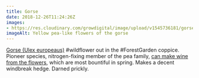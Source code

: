 ```yaml
---
title: Gorse
date: 2018-12-26T11:24:26Z
images: 
- https://res.cloudinary.com/growdigital/image/upload/v1545736181/gorse-33AB601A.jpg
imageAlt: Yellow pea-like flowers of the gorse
---
```


[Gorse (Ulex europeaus)](https://pfaf.org/user/plant.aspx?latinname=Ulex+europaeus) #wildflower out in the #ForestGarden coppice. Pioneer species, nitrogen-fixing member of the pea family, [can make wine from the flowers](https://www.theguardian.com/lifeandstyle/wordofmouth/2012/mar/14/how-to-make-gorse-wine), which are most bountiful in spring. Makes a decent windbreak hedge. Darned prickly.

